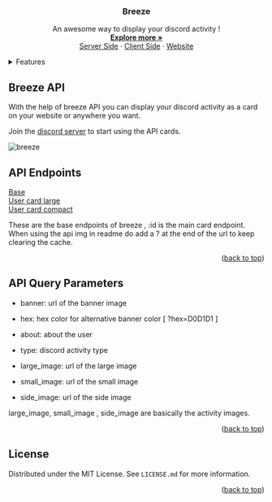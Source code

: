 <div align="center">
  <h3 align="center">Breeze</h3>

  <p align="center">
    An awesome way to display your discord activity !
    <br />
    <a href="https://github.com/crizmo/breeze/blob/main/server-dcez/README.md"><strong>Explore more »</strong></a>
    <br />
    <a href="https://github.com/crizmo/breeze/tree/main/server-dcez">Server Side</a>
    ·
    <a href="https://github.com/crizmo/dcez-client">Client Side</a>
    ·
    <a href="https://breeze-stats.netlify.app/">Website</a>
  </p>
</div>

<details>
  <summary>Features</summary>
  <ol>
    <li>
      <a href="#breeze-api">Breeze API</a>
    </li>
    <li><a href="#api-endpoints">API endpoints</a></li>
    <li><a href="#api-qiery-parameters">API queries</a></li>
    <li><a href="#license">License</a></li>
  </ol>
</details>

## Breeze API

With the help of breeze API you can display your discord activity as a card on your website or anywhere you want. 

Join the [discord server](https://discord.gg/VcMPV8vc2x) to start using the API cards.

![breeze](https://media.discordapp.net/attachments/988140784807202886/993533565738426378/breeze.png?width=1028&height=474)

## API Endpoints

<a href="https://api-breeze.herokuapp.com/">Base</a> <br> 
<a href="https://api-breeze.herokuapp.com/api/card/:id">User card large</a> <br>
<a href="https://api-breeze.herokuapp.com/api/compact/:id">User card compact</a> <br>

These are the base endpoints of breeze , :id is the main card endpoint.
When using the api img in readme do add a ? at the end of the url to keep clearing the cache.

<p align="right">(<a href="#top">back to top</a>)</p>

## API Query Parameters

  * banner: url of the banner image
  * hex: hex color for alternative banner color [ ?hex=D0D1D1 ]
  * about: about the user
  * type: discord activity type

  * large_image: url of the large image
  * small_image: url of the small image
  * side_image: url of the side image

  large_image, small_image , side_image are basically the activity images.

<p align="right">(<a href="#top">back to top</a>)</p>

## License

Distributed under the MIT License. See `LICENSE.md` for more information.

<p align="right">(<a href="#top">back to top</a>)</p>
